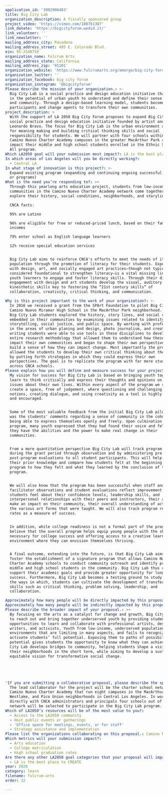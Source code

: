 ```yaml
---
application_id: '3992906483'
title: Big City Lab
organization_description: A fiscally sponsored group
project_video: 'https://vimeo.com/188761387'
link_donate: 'https://bigcityforum.wedid.it/'
link_volunteer: ''
link_newsletter: ''
mailing_address_city: Pasadena
mailing_address_street: 495 E. Colorado Blvd.
ein: 95-2540759
organization_name: Fulcrum Arts
mailing_address_state: California
mailing_address_zip: '91101'
organization_website: 'https://www.fulcrumarts.org/emerge/big-city-forum/'
organization_twitter: ''
organization_facebook: big city forum
organization_instagram: '@bigcityforum'
Please describe the mission of your organization.: >-
  Big City Lab is a social practice and design education initiative that invests
  in the potential of urban youth to understand and define their sense of place
  and community. Through a design-based learning model, students become active
  participants and change agents to transform their own communities.
project_description: >
  With the support of LA 2050 Big City Forum proposes to expand Big City Lab: a
  social practice and design education initiative founded by artist and educator
  Leonardo Bravo. The focus for Big City Lab is the urban environment as a site
  for meaning making and building critical thinking skills and social
  responsibility for students. We will partner with four schools within the
  Camino Nuevo Charter Academy campuses in the greater MacArthur Park area to
  impact their middle and high school students enrolled in the Ethnic Studies 4
  All program. 
Which LA2050 goal will your submission most impact?: LA is the best place to LEARN
In which areas of Los Angeles will you be directly working?:
  - Central LA
In what stage of innovation is this project?: >-
  Expand existing program (expanding and continuing ongoing successful projects
  or programs)
What is the need you’re responding to?: >+
  Through this yearlong arts education project, students from low-income
  communities in the Camino Nuevo Charter Academy network come together to
  explore their history, social conditions, neighborhoods, and storylines. 

  CNCA facts:

  95% are Latino

  96% are eligible for free or reduced-priced lunch, based on their family
  incomes

  79% enter school as English language learners 

  12% receive special education services 


  Big City Lab aims to reinforce CNCA's efforts to meet the needs of its student
  population through the promotion of literacy for their students. Experience
  with design, art, and socially engaged art practices—though not typically
  considered foundational to strengthen literacy—is a vital missing link for
  youth learners to engage and foster literacy skills. Through their direct
  engagement with design and art students develop the visual, auditory and
  kinesthetic skills key to fostering the “21st century skills” of
  collaboration, creativity, critical thinking, and communication.

Why is this project important to the work of your organization?: >-
  In 2016 we received a grant from the SPArt Foundation to pilot Big City Lab at
  Camino Nuevo Miramar High School in the MacArthur Park neighborhood. Through
  Big City Lab students explored the history, story lines, and social conditions
  embedded in their communities by examining issues related to identity,
  storytelling, social justice, and public space. By working with professionals
  in the areas of urban planing and design, photo journalism, and creative
  writing students were able to use tools in these disciplines to develop an
  entire research methodology that allowed them to understand how these issues
  impact their own communities and began to shape their own perspectives to
  build a sense of how they can impact change. Most importantly the project
  allowed the students to develop their own critical thinking about these issues
  by putting forth strategies in which they could express their own
  perspectives. The goal is to replicate the program with far more students
  across CNCA schools.
Please explain how you will define and measure success for your project.: >+
  My vision for success for Big City Lab is based on bringing youth together who
  learn to think critically and express their thoughts and opinions on relevant
  issues about their own lives. Within every aspect of the program we strive to
  create a space, free of judgement, where questioning and challenging assumed
  notions, creating dialogue, and using creativity as a tool is highly valued
  and encouraged.


  Some of the most valuable feedback from the initial Big City Lab pilot in 2016
  was the students' comments regarding a sense of community in the cohort and
  being able to express themselves openly and freely. Upon culmination of the
  program, many youth expressed that they had found their voice and felt like
  they have the abilities and the power to make real change in their
  communities. 


  From a more quantitative perspective Big City Lab will track program success
  during the grant period through observation and by administering pre and
  post-program evaluations to all student participants. This will help assess
  their prior knowledge and compare how students felt at the beginning of the
  program to how they felt and what they learned by the conclusion of the
  program.


  We will also know that the program has been successful when staff and
  facilitator observations and student evaluations reflect improvement in how
  students feel about their confidence levels, leadership skills, and
  interpersonal relationships with their peers and instructors, their ability to
  make an impact on their community, their overall understanding of activism and
  the various art forms that were taught. We will also track program retention
  rates as a measure of success.


  In addition, while college readiness is not a formal part of the program, I
  believe that the overall program helps equip young people with the skills
  necessary for college success and offering access to a creative learning
  environment where they can envision themselves thriving.


  A final outcome, extending into the future, is that Big City Lab aims to
  foster the establishment of a signature program that allows Camino Nuevo
  Charter Academy schools to conduct community outreach and identify prospective
  middle and high school students in the community. Big City Lab thus can
  support their academic goals and provide greater opportunity for long-term
  success. Furthermore, Big City Lab becomes a testing ground to study how, and
  the ways in which, students can cultivate the development of transferable life
  skills such as critical thinking, problem solving, leadership, and
  collaboration.

Approximately how many people will be directly impacted by this proposal?: '360'
Approximately how many people will be indirectly impacted by this proposal?: '600'
Please describe the broader impact of your proposal.: >+
  By focusing on the arts as a catalyst for change and growth, Big City Lab aims
  to reach out and bring together underserved youth by providing students with
  opportunities to learn and collaborate with professional artists, designers,
  writers, and activists. Youth from low-income, underserved populations are in
  environments that are limiting in many aspects, and fails to recognize or
  activate students’ full potential. Exposing them to paths of possibility and
  potential gives students the opportunity to know what they can achieve. Big
  City Lab develops bridges to community, helping students shape a vision for
  their neighborhoods in the short term, while aiming to develop a sustained,
  equitable vision for transformative social change. 





'If you are submitting a collaborative proposal, please describe the specific role of partner organizations in the project.': >-
  The lead collaborator for the project will be the charter school network -
  Camino Nuevo Charter Academy that run eight campuses in the MacArthur Park,
  Westlake, and Pico Union neighborhoods in Central Los Angeles. In working
  directly with CNCA administrators and principals four schools out of their
  network will be selected to participate in the Big City Lab program. 
Which of LA2050’s resources will be of the most value to you?:
  - Access to the LA2050 community
  - Host public events or gatherings
  - 'Office space for meetings, events, or for staff'
  - Strategy assistance and implementation
Please list the organizations collaborating on this proposal.: Camino Nuevo Charter Academy school network
Which metrics will your submission impact?:
  - Arts education
  - College matriculation
  - High school graduation rates
Are there any other LA2050 goal categories that your proposal will impact?:
  - LA is the best place to CREATE
year: 2020
category: learn
filename: fulcrum-arts
order: 32

---
```

